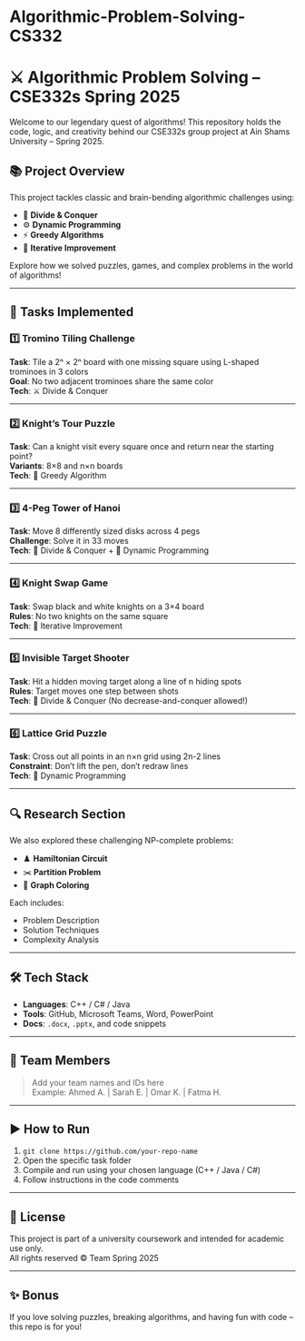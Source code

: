 # Algorithmic-Problem-Solving-CS332
# ⚔️ Algorithmic Problem Solving – CSE332s Spring 2025

Welcome to our legendary quest of algorithms! This repository holds the code, logic, and creativity behind our CSE332s group project at Ain Shams University – Spring 2025.

## 📚 Project Overview

This project tackles classic and brain-bending algorithmic challenges using:
- 🧠 **Divide & Conquer**
- ⚙️ **Dynamic Programming**
- ⚡ **Greedy Algorithms**
- 🔁 **Iterative Improvement**

Explore how we solved puzzles, games, and complex problems in the world of algorithms!

---

## 🧩 Tasks Implemented

### 1️⃣ **Tromino Tiling Challenge**  
**Task**: Tile a 2ⁿ × 2ⁿ board with one missing square using L-shaped trominoes in 3 colors  
**Goal**: No two adjacent trominoes share the same color  
**Tech**: ⚔️ Divide & Conquer

---

### 2️⃣ **Knight’s Tour Puzzle**  
**Task**: Can a knight visit every square once and return near the starting point?  
**Variants**: 8×8 and n×n boards  
**Tech**: 🧭 Greedy Algorithm

---

### 3️⃣ **4-Peg Tower of Hanoi**  
**Task**: Move 8 differently sized disks across 4 pegs  
**Challenge**: Solve it in 33 moves  
**Tech**: 🧮 Divide & Conquer + 🧠 Dynamic Programming

---

### 4️⃣ **Knight Swap Game**  
**Task**: Swap black and white knights on a 3×4 board  
**Rules**: No two knights on the same square  
**Tech**: 🔁 Iterative Improvement

---

### 5️⃣ **Invisible Target Shooter**  
**Task**: Hit a hidden moving target along a line of n hiding spots  
**Rules**: Target moves one step between shots  
**Tech**: 🎯 Divide & Conquer (No decrease-and-conquer allowed!)

---

### 6️⃣ **Lattice Grid Puzzle**  
**Task**: Cross out all points in an n×n grid using 2n-2 lines  
**Constraint**: Don’t lift the pen, don’t redraw lines  
**Tech**: 📐 Dynamic Programming

---

## 🔍 Research Section

We also explored these challenging NP-complete problems:
- ♟️ **Hamiltonian Circuit**
- ✂️ **Partition Problem**
- 🎨 **Graph Coloring**

Each includes:
- Problem Description
- Solution Techniques
- Complexity Analysis

---

## 🛠️ Tech Stack

- **Languages**: C++ / C# / Java  
- **Tools**: GitHub, Microsoft Teams, Word, PowerPoint  
- **Docs**: `.docx`, `.pptx`, and code snippets

---

## 👥 Team Members

> Add your team names and IDs here  
> Example: Ahmed A. | Sarah E. | Omar K. | Fatma H.

---

## ▶️ How to Run

1. `git clone https://github.com/your-repo-name`
2. Open the specific task folder
3. Compile and run using your chosen language (C++ / Java / C#)
4. Follow instructions in the code comments

---

## 📄 License

This project is part of a university coursework and intended for academic use only.  
All rights reserved © Team Spring 2025

---

## ✨ Bonus

If you love solving puzzles, breaking algorithms, and having fun with code – this repo is for you!

